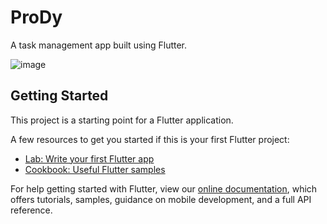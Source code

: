 # ProDy

A task management app built using Flutter.

![image](https://user-images.githubusercontent.com/64299262/145862877-4a9b48b5-9f0d-4b5e-af08-74daad5da860.png)

## Getting Started

This project is a starting point for a Flutter application.

A few resources to get you started if this is your first Flutter project:

- [Lab: Write your first Flutter app](https://flutter.dev/docs/get-started/codelab)
- [Cookbook: Useful Flutter samples](https://flutter.dev/docs/cookbook)

For help getting started with Flutter, view our
[online documentation](https://flutter.dev/docs), which offers tutorials,
samples, guidance on mobile development, and a full API reference.
